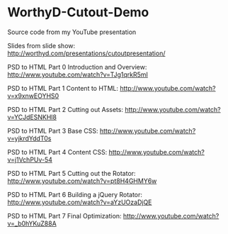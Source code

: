 WorthyD-Cutout-Demo
===================

Source code from my YouTube presentation

Slides from slide show:
http://worthyd.com/presentations/cutoutpresentation/

PSD to HTML Part 0 Introduction and Overview:
http://www.youtube.com/watch?v=TJg1qrkR5mI

PSD to HTML Part 1 Content to HTML:
http://www.youtube.com/watch?v=x9xnwEOYHS0

PSD to HTML Part 2 Cutting out Assets:
http://www.youtube.com/watch?v=YCJdESNKHl8

PSD to HTML Part 3 Base CSS:
http://www.youtube.com/watch?v=yjkrdYddT0s

PSD to HTML Part 4 Content CSS:
http://www.youtube.com/watch?v=j1VchPUv-54

PSD to HTML Part 5 Cutting out the Rotator:
http://www.youtube.com/watch?v=pt8H4GHMY6w

PSD to HTML Part 6 Building a jQuery Rotator:
http://www.youtube.com/watch?v=aYzUOzaDjQE

PSD to HTML Part 7 Final Optimization:
http://www.youtube.com/watch?v=_b0hYKuZ88A


